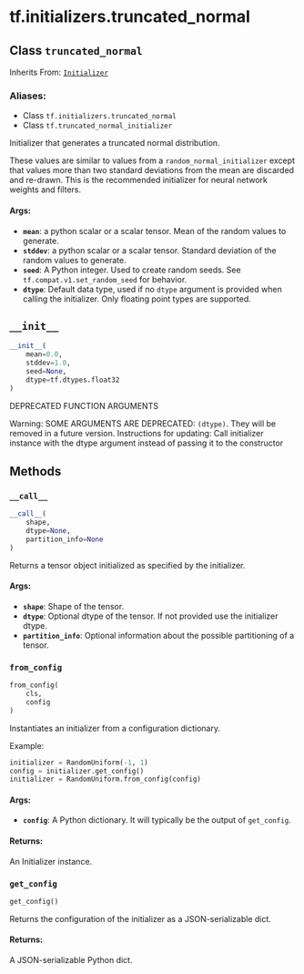<div itemscope itemtype="http://developers.google.com/ReferenceObject">
<meta itemprop="name" content="tf.initializers.truncated_normal" />
<meta itemprop="path" content="Stable" />
<meta itemprop="property" content="__call__"/>
<meta itemprop="property" content="__init__"/>
<meta itemprop="property" content="from_config"/>
<meta itemprop="property" content="get_config"/>
</div>

# tf.initializers.truncated_normal

## Class `truncated_normal`

Inherits From: [`Initializer`](../../tf/keras/initializers/Initializer.md)

### Aliases:

* Class `tf.initializers.truncated_normal`
* Class `tf.truncated_normal_initializer`

Initializer that generates a truncated normal distribution.

These values are similar to values from a `random_normal_initializer`
except that values more than two standard deviations from the mean
are discarded and re-drawn. This is the recommended initializer for
neural network weights and filters.

#### Args:

* <b>`mean`</b>: a python scalar or a scalar tensor. Mean of the random values to
    generate.
* <b>`stddev`</b>: a python scalar or a scalar tensor. Standard deviation of the random
    values to generate.
* <b>`seed`</b>: A Python integer. Used to create random seeds. See
    `tf.compat.v1.set_random_seed` for behavior.
* <b>`dtype`</b>: Default data type, used if no `dtype` argument is provided when
    calling the initializer. Only floating point types are supported.

<h2 id="__init__"><code>__init__</code></h2>

``` python
__init__(
    mean=0.0,
    stddev=1.0,
    seed=None,
    dtype=tf.dtypes.float32
)
```

DEPRECATED FUNCTION ARGUMENTS

Warning: SOME ARGUMENTS ARE DEPRECATED: `(dtype)`. They will be removed in a future version.
Instructions for updating:
Call initializer instance with the dtype argument instead of passing it to the constructor



## Methods

<h3 id="__call__"><code>__call__</code></h3>

``` python
__call__(
    shape,
    dtype=None,
    partition_info=None
)
```

Returns a tensor object initialized as specified by the initializer.

#### Args:

* <b>`shape`</b>: Shape of the tensor.
* <b>`dtype`</b>: Optional dtype of the tensor. If not provided use the initializer
    dtype.
* <b>`partition_info`</b>: Optional information about the possible partitioning of a
    tensor.

<h3 id="from_config"><code>from_config</code></h3>

``` python
from_config(
    cls,
    config
)
```

Instantiates an initializer from a configuration dictionary.

Example:

```python
initializer = RandomUniform(-1, 1)
config = initializer.get_config()
initializer = RandomUniform.from_config(config)
```

#### Args:

* <b>`config`</b>: A Python dictionary. It will typically be the output of
    `get_config`.


#### Returns:

An Initializer instance.

<h3 id="get_config"><code>get_config</code></h3>

``` python
get_config()
```

Returns the configuration of the initializer as a JSON-serializable dict.

#### Returns:

A JSON-serializable Python dict.



